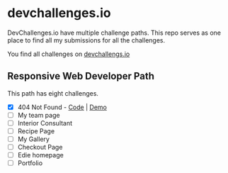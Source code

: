 # devchallenges.io

DevChallenges.io have multiple challenge paths. This repo serves as one place to find all my submissions for all the challenges.

You find all challenges on [devchallengs.io](https://devchallenges.io)

## Responsive Web Developer Path

This path has eight challenges.

- [x] 404 Not Found - [Code](./responsive-web-developer/404-not-found-master/) | [Demo](https://miracoly.github.io/devchallenges.io/responsive-web-developer/404-not-found-master/index.html)
- [ ] My team page
- [ ] Interior Consultant
- [ ] Recipe Page
- [ ] My Gallery
- [ ] Checkout Page
- [ ] Edie homepage
- [ ] Portfolio

